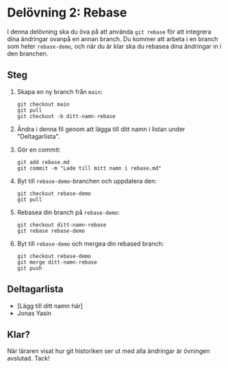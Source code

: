 # Delövning 2: Rebase

I denna delövning ska du öva på att använda `git rebase` för att integrera dina ändringar ovanpå en annan branch. Du kommer att arbeta i en branch som heter `rebase-demo`, och när du är klar ska du rebasea dina ändringar in i den branchen.

## Steg

1. Skapa en ny branch från `main`:
   ```
   git checkout main
   git pull
   git checkout -b ditt-namn-rebase
   ```

2. Ändra i denna fil genom att lägga till ditt namn i listan under "Deltagarlista".

3. Gör en commit:
   ```
   git add rebase.md
   git commit -m "Lade till mitt namn i rebase.md"
   ```

4. Byt till `rebase-demo`-branchen och uppdatera den:
   ```
   git checkout rebase-demo
   git pull
   ```

5. Rebasea din branch på `rebase-demo`:
   ```
   git checkout ditt-namn-rebase
   git rebase rebase-demo
   ```

6. Byt till `rebase-demo` och mergea din rebased branch:
   ```
   git checkout rebase-demo
   git merge ditt-namn-rebase
   git push
   ```

## Deltagarlista

- [Lägg till ditt namn här]
- Jonas
Yasin

## Klar?

När läraren visat hur git historiken ser ut med alla ändringar är övningen avslutad. Tack!